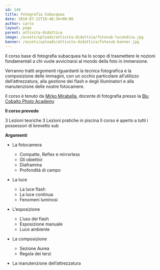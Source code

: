 ```yaml
---
id: 149
title: Fotografia Subacquea
date: 2018-07-22T19:48:34+00:00
author: carlo
layout: page
parent: attivita-didattica
image: /assets/uploads/attivita-didattica/fotosub-locandina.jpg
banner: /assets/uploads/attivita-didattica/fotosub-banner.jpg
---
```


Il corso base di fotografia subacquea ha lo scopo di trasmettere le nozioni fondamentali a chi vuole avvicinarsi al mondo della foto in immersione.

Verranno tratti argomenti riguardanti la tecnica fotografica e la composizione delle immagini, con un occhio particolare all’utilizzo dell’attrezzatura, alla gestione dei flash e degli illuminatori e alla manutenzione delle nostre fotocamere.

Il corso è tenuto da [Mirko Mirabella](http://www.mirkomirabellaphoto.it), docente di fotografia presso la [Blu Cobalto Photo Academy](http://www.blucobaltophotoacademy.it)

**Il corso prevede**

3 Lezioni teoriche
3 Lezioni pratiche in piscina
Il corso è aperto a tutti i possessori di brevetto sub

**Argomenti**

- La fotocamera

  - Compatte, Reflex e mirrorless
  - Gli obiettivi
  - Diaframma
  - Profondità di campo

- La luce

  - La luce flash
  - La luce continua
  - Fenomeni luminosi

- L’esposizione

  - L’uso dei flash
  - Esposizione manuale
  - Luce ambiente

- La composizione

  - Sezione Aurea
  - Regola dei terzi

- La manutenzione dell’attrezzatura

